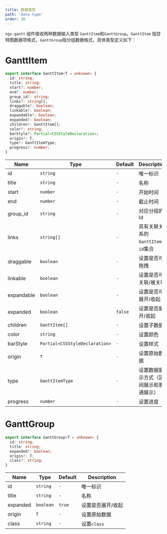 ```yaml
---
title: 数据类型
path: 'data-type'
order: 30
---
```


`ngx-gantt` 组件接收两种数据输入类型 `GanttItem`和`GanttGroup`。`GanttItem` 指甘特图数据项格式，`GanttGroup`指分组数据格式，具体类型定义如下：

# GanttItem

```ts
export interface GanttItem<T = unknown> {
  id: string;
  title: string;
  start?: number;
  end?: number;
  group_id?: string;
  links?: string[];
  draggable?: boolean;
  linkable?: boolean;
  expandable?: boolean;
  expanded?: boolean;
  children?: GanttItem[];
  color?: string;
  barStyle?: Partial<CSSStyleDeclaration>;
  origin?: T;
  type?: GanttItemType;
  progress?: number;
}
```


| Name       | Type                           | Default | Description                            |
| ---------- | ------------------------------ | ------- | -------------------------------------- |
| id         | `string`                       | `-`     | 唯一标识                               |
| title      | `string`                       | `-`     | 名称                                   |
| start      | `number`                       | `-`     | 开始时间                               |
| end        | `number`                       | `-`     | 截止时间                               |
| group_id   | `string`                       | `-`     | 对应分组的 Id                          |
| links      | `string[]`                     | `-`     | 具有关联关系的`GanttItem`的`id`集合    |
| draggable  | `boolean`                      | `-`     | 设置是否可拖拽                         |
| linkable   | `boolean`                      | `-`     | 设置是否可关联/被关联                  |
| expandable | `boolean`                      | `-`     | 设置是否可展开/收起                    |
| expanded   | `boolean`                      | `false` | 设置是否展开/收起                      |
| children   | `GanttItem[]`                  | `-`     | 设置子数据                             |
| color      | `string`                       | `-`     | 设置颜色                               |
| barStyle   | `Partial<CSSStyleDeclaration>` | `-`     | 设置样式                               |
| origin     | `T`                            | `-`     | 设置原始数据                           |
| type       | `GanttItemType`                | `-`     | 设置数据展示方式（区间展示和普通展示） |
| progress   | `number`                       | `-`     | 设置进度                               |

# GanttGroup

```ts
export interface GanttGroup<T = unknown> {
  id: string;
  title: string;
  expanded?: boolean;
  origin?: T;
  class?: string;
}
```

| Name     | Type      | Default | Description       |
| -------- | --------- | ------- | ----------------- |
| id       | `string`  | `-`     | 唯一标识          |
| title    | `string`  | `-`     | 名称              |
| expanded | `boolean` | `true`  | 设置是否展开/收起 |
| origin   | `T`       | `-`     | 设置原始数据      |
| class    | `string`  | `-`     | 设置`class`       |
